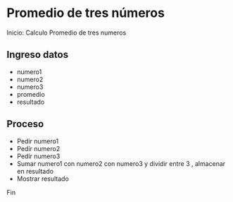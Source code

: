 # Promedio de tres números

Inicio: Calculo Promedio de tres numeros

## Ingreso datos

- numero1
- numero2
- numero3
- promedio
- resultado

## Proceso

- Pedir numero1
- Pedír numero2
- Pedír numero3
- Sumar numero1 con numero2 con numero3 y dividir entre 3 , almacenar en resultado
- Mostrar resultado

Fin